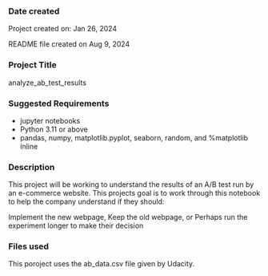 ### Date created
Project created on: Jan 26, 2024

README file created on Aug 9, 2024

### Project Title
analyze_ab_test_results

### Suggested Requirements
- jupyter notebooks
- Python 3.11 or above
- pandas, numpy, matplotlib.pyplot, seaborn, random, and  %matplotlib inline

### Description
This project will be working to understand the results of an A/B test run by an e-commerce website. This projects goal is to work through this notebook to help the company understand if they should:

Implement the new webpage,
Keep the old webpage, or
Perhaps run the experiment longer to make their decision

### Files used
This poroject uses the ab_data.csv file given by Udacity. 
